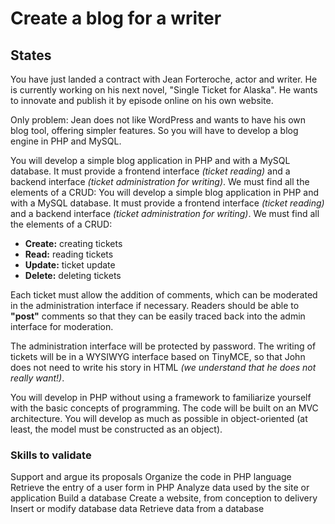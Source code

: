 # Create a blog for a writer
## States
You have just landed a contract with Jean Forteroche, actor and writer. He is currently working on his next novel, "Single Ticket for Alaska". He wants to innovate and publish it by episode online on his own website.

Only problem: Jean does not like WordPress and wants to have his own blog tool, offering simpler features. So you will have to develop a blog engine in PHP and MySQL.

You will develop a simple blog application in PHP and with a MySQL database. It must provide a frontend interface *(ticket reading)* and a backend interface *(ticket administration for writing)*. 
We must find all the elements of a CRUD:
You will develop a simple blog application in PHP and with a MySQL database.
It must provide a frontend interface *(ticket reading)* and a backend interface *(ticket administration for writing)*.
We must find all the elements of a CRUD:

 - **Create:** creating tickets
 - **Read:** reading tickets
 - **Update:** ticket update
 - **Delete:** deleting tickets

Each ticket must allow the addition of comments, which can be moderated in the administration interface if necessary.
Readers should be able to **"post"** comments so that they can be easily traced back into the admin interface for moderation.

The administration interface will be protected by password. The writing of tickets will be in a WYSIWYG interface based on TinyMCE, so that John does not need to write his story in HTML *(we understand that he does not really want!)*.

You will develop in PHP without using a framework to familiarize yourself with the basic concepts of programming. The code will be built on an MVC architecture. You will develop as much as possible in object-oriented (at least, the model must be constructed as an object).

### Skills to validate

Support and argue its proposals
Organize the code in PHP language
Retrieve the entry of a user form in PHP
Analyze data used by the site or application
Build a database
Create a website, from conception to delivery
Insert or modify database data
Retrieve data from a database
